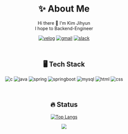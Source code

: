 <div align=center>

# ✨ About Me

Hi there 👋 I'm Kim Jihyun<br>
I hope to Backend-Engineer
  
  [![velog](https://img.shields.io/badge/Velog-20C997?style=flat-round&logo=Velog&logoColor=white)](https://velog.io/@zo_meong)
  [![gmail](https://img.shields.io/badge/Gmail-D14836?style=flat-round&logo=gmail&logoColor=white)](mailto:legojhk@gmail.com)
  [![slack](https://img.shields.io/badge/Slack-4A154B?style=flat-round&logo=slack&logoColor=white)](slack://user?team=)

  <br>
  
  ## 🖥️ Tech Stack

  ![c](https://img.shields.io/badge/C%2B%2B-00599C?style=flat-square&logo=c%2B%2B&logoColor=white)
  ![java](https://img.shields.io/badge/Java-ED8B00?style=flat-square&logo=openjdk&logoColor=white)
  ![spring](https://img.shields.io/badge/Spring-6DB33F?style=flat-square&logo=spring&logoColor=white)
  ![springboot](https://img.shields.io/badge/Spring%20Boot-6DB33F?style=flat-square&logo=Spring%20Boot&logoColor=white)
  ![mysql](https://img.shields.io/badge/MySQL-005C84?style=flat-square&logo=mysql&logoColor=white)
  ![html](https://img.shields.io/badge/HTML-E34F26?style=flat-square&logo=html5&logoColor=white)
  ![css](https://img.shields.io/badge/CSS-1572B6?style=flat-square&logo=css3&logoColor=white)

  <br>

  ## 🔥 Status
  [![Top Langs](https://github-readme-stats.vercel.app/api/top-langs/?username=zomeong&layout=compact)](https://github.com/anuraghazra/github-readme-stats)
<!--  [![Anurag's GitHub stats](https://github-readme-stats.vercel.app/api?username=zomeong&theme=dark&show_icons=true)](https://github.com/zomeong/github-readme-stats) -->
<a href="https://github.com/zomeong/github-readme-stats">
    <img src="https://github-readme-stats-one-bice.vercel.app/api?username=zomeong&show_icons=true&include_all_commits=true&count_private=true&role=OWNER,ORGANIZATION_MEMBER,COLLABORATOR" />
</a>

</div>

